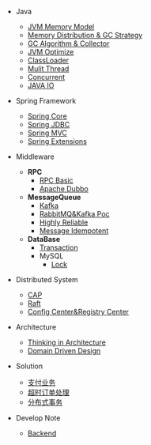 * Java
    * [JVM Memory Model](java/jvm_memory_model.md)
    * [Memory Distribution & GC Strategy](java/jvm_distribution_strategy.md)
    * [GC Algorithm & Collector](java/jvm_gc.md)
    * [JVM Optimize](java/jvm_optimize.md)
    * [ClassLoader](java/classloader.md)
    * [Mulit Thread](java/mulit_thread.md)
    * [Concurrent](java/concurrent.md)
    * [JAVA IO](java/java_io.md)

* Spring Framework
    * [Spring Core](springframework/spring_core.md)
    * [Spring JDBC](springframework/spring_jdbc.md)
    * [Spring MVC](springframework/spring_mvc.md)
    * [Spring Extensions](springframework/spring_extensions.md)

* Middleware
    * **RPC**
        * [RPC Basic](middleware/rpc/rpc_basic.md)
        * [Apache Dubbo](middleware/rpc/apache_dubbo.md)
    * **MessageQueue**
        * [Kafka](middleware/message_queue/kafka.md)
        * [RabbitMQ&Kafka Poc](middleware/message_queue/rabbitmq_kafka_poc.md)
        * [Highly Reliable](middleware/message_queue/highly_reliable_mq.md)
        * [Message Idempotent](middleware/message_queue/message_idempotent.md)
    * **DataBase**
        * [Transaction](middleware/database/transaction.md)
        * MySQL
            * [Lock](middleware/database/mysql/lock.md)

* Distributed System
    * [CAP](distributed_system/cap.md)
    * [Raft](distributed_system/raft.md)
    * [Config Center&Registry Center](distributed_system/config%26registry_center.md)

* Architecture
    * [Thinking in Architecture](architecture/thinking_in_architecture.md)
    * [Domain Driven Design](architecture/ddd/arch_ddd.md)

* Solution
    * [支付业务](./solution/payment/payment_architecture.md)
    * [超时订单处理](./solution/order_timeout/order_timeout_repeat.md)
    * [分布式事务](./solution/distribution_transaction/distribution_transaction.md)

* Develop Note
    * [Backend](./develop_note/backend.md)